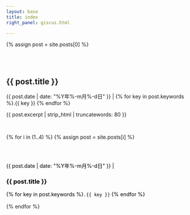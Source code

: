 ```yaml
---
layout: base
title: index
right_panel: giscus.html

---
```


<style>
  #home {
    display: flex;
    flex-direction: column;
    align-items: flex-start;
    justify-content: center;
  }
  #home a {
    margin: 1rem 0;
    width: fit-content;
    display: block;
    color: black;
    text-decoration: none;
    border-bottom: transparent;
  }
</style>
<div id="home" class="written">
  {% assign post = site.posts[0] %}
  <a href="{{ post.url | prepend:site.baseurl }}"
     style="display:block; text-decoration:none; color:inherit; margin-top:50px"
  >
    <h2 id="{{post.title}}">{{ post.title }}</h2>
    <span>
      {{ post.date | date: "%Y年%-m月%-d日" }} | {% for key in post.keywords %}.{{ key }} {% endfor %}
    </span>
    <p>{{ post.excerpt | strip_html | truncatewords: 80 }}</p>
  </a>

  {% for i in (1..4) %}
    {% assign post = site.posts[i] %}
    <hr>
    <a href="{{ post.url | prepend:site.baseurl }}">
      <span>{{ post.date | date: "%Y年%-m月%-d日" }} | </span>
      <h3 id="{{ post.title }}">{{ post.title }}</h3>
      {% for key in post.keywords %}<code class="language-plaintext highlighter-rouge">.{{ key }}</code> {% endfor %}
    </a>
  {% endfor %}
</div>